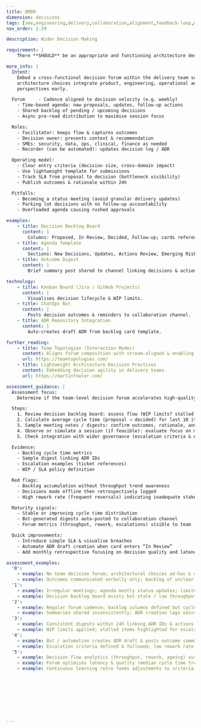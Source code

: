 ```yaml
---
title: DM09
dimension: decisions
tags: [sme,engineering,delivery,collaboration,alignment,feedback-loop,governance,continuous-improvement,engagement,retrospectives,learning-loop]
nav_order: 2.29

description: Wider Decision Making

requirement: |
    There **SHOULD** be an appropriate and functioning architecture decision making forum within the delivery team including other SMEs e.g. product, engineering etc. 

more_info: |
  Intent:
    Embed a cross-functional decision forum within the delivery team so that
    architecture choices integrate product, engineering, operational and user
    perspectives early.

  Forum     - Cadence aligned to decision velocity (e.g. weekly)
    - Time-boxed agenda: new proposals, updates, follow-up actions
    - Shared backlog of pending / upcoming decisions
    - Async pre-read distribution to maximise session focus

  Roles:
    - Facilitator: keeps flow & captures outcomes
    - Decision owner: presents context & recommendation
    - SMEs: security, data, ops, clinical, finance as needed
    - Recorder (can be automated): updates decision log / ADR

  Operating model:
    - Clear entry criteria (decision size, cross-domain impact)
    - Use lightweight template for submissions
    - Track SLA from proposal to decision (bottleneck visibility)
    - Publish outcomes & rationale within 24h

  Pitfalls:
    - Becoming a status meeting (avoid granular delivery updates)
    - Parking lot decisions with no follow-up accountability
    - Overloaded agenda causing rushed approvals

examples: 
    - title: Decision Backlog Board
      content: |
        Columns: Proposed, In Review, Decided, Follow-up; cards reference ADR IDs.
    - title: Agenda Template
      content: |
        Sections: New Decisions, Updates, Actions Review, Emerging Risks.
    - title: Outcome Digest
      content: |
        Brief summary post shared to channel linking decisions & actions.

technology:
    - title: Kanban Board (Jira / GitHub Projects)
      content: |
        Visualises decision lifecycle & WIP limits.
    - title: ChatOps Bot
      content: |
        Posts decision outcomes & reminders to collaboration channel.
    - title: ADR Repository Integration
      content: |
        Auto-creates draft ADR from backlog card template.

further_reading:
    - title: Team Topologies (Interaction Modes)
      content: Aligns forum composition with stream-aligned & enabling teams.
      url: https://teamtopologies.com/
    - title: Lightweight Architecture Decision Practices
      content: Embedding decision agility in delivery teams.
      url: https://martinfowler.com/

assessment_guidance: |
  Assessment focus:
    Determine if the team-level decision forum accelerates high-quality choices without becoming a status or bottleneck ceremony.

  Steps:
    1. Review decision backlog board: assess flow (WIP limits? stalled cards?).
    2. Calculate average cycle time (proposal → decided) for last 10 items; identify outliers & root causes.
    3. Sample meeting notes / digests: confirm outcomes, rationale, and actions captured within 24h and reflected in ADRs.
    4. Observe or simulate a session (if feasible): evaluate focus on material decisions vs delivery minutiae.
    5. Check integration with wider governance (escalation criteria & examples of escalated vs retained decisions).

  Evidence:
    - Backlog cycle time metrics
    - Sample digest linking ADR IDs
    - Escalation examples (ticket references)
    - WIP / SLA policy definition

  Red flags:
    - Backlog accumulation without throughput trend awareness
    - Decisions made offline then retrospectively logged
    - High rework rate (frequent reversals) indicating inadequate stakeholder input

  Maturity signals:
    - Stable or improving cycle time distribution
    - Bot-generated digests auto-posted to collaboration channel
    - Forum metrics (throughput, rework, escalations) visible to team

  Quick improvements:
    - Introduce simple SLA & visualise breaches
    - Automate ADR draft creation when card enters “In Review”
    - Add monthly retrospective focusing on decision quality and latency

assessment_examples:
  '0':
    - example: No team decision forum; architectural choices ad‑hoc & undocumented.
    - example: Outcomes communicated verbally only; backlog of unclear pending decisions.
  '1':
    - example: Irregular meetings; agenda mostly status updates; limited recording of rationale.
    - example: Decision backlog board exists but stale / low throughput visibility.
  '2':
    - example: Regular forum cadence; backlog columns defined but cycle time not measured.
    - example: Summaries shared inconsistently; ADR creation lags outcomes.
  '3':
    - example: Consistent digests within 24h linking ADR IDs & actions; cycle time metrics tracked.
    - example: WIP limits applied; stalled items highlighted for escalation.
  '4':
    - example: Bot / automation creates ADR draft & posts outcome summaries; cycle time improving.
    - example: Escalation criteria defined & followed; low rework rate.
  '5':
    - example: Decision flow analytics (throughput, rework, ageing) surfaced on dashboard driving improvements.
    - example: Forum optimises latency & quality (median cycle time trending down); zero offline unrecorded decisions.
    - example: Continuous learning retro feeds adjustments to criteria / template & reduces reversals.









---
```

  
